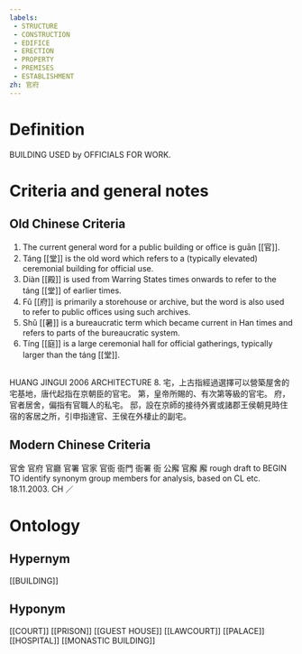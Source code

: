 ```yaml
---
labels: 
 - STRUCTURE
 - CONSTRUCTION
 - EDIFICE
 - ERECTION
 - PROPERTY
 - PREMISES
 - ESTABLISHMENT
zh: 官府
---
```


# Definition
BUILDING USED by OFFICIALS FOR WORK.
# Criteria and general notes
## Old Chinese Criteria
1. The current general word for a public building or office is guān [[官]].
2. Táng [[堂]] is the old word which refers to a (typically elevated) ceremonial building for official use.
3. Diàn [[殿]] is used from Warring States times onwards to refer to the táng [[堂]] of earlier times.
4. Fǔ [[府]] is primarily a storehouse or archive, but the word is also used to refer to public offices using such archives.
5. Shǔ [[暑]] is a bureaucratic term which became current in Han times and refers to parts of the bureaucratic system.
6. Tíng [[庭]] is a large ceremonial hall for official gatherings, typically larger than the táng [[堂]].
## 
HUANG JINGUI 2006
ARCHITECTURE 8.
宅，上古指經過選擇可以營築屋舍的宅基地，唐代起指在京朝臣的官宅。
第，皇帝所賜的、有次第等級的官宅。
府，官者居舍，偏指有官職人的私宅。
邸，設在京師的接待外賓或諸郡王侯朝見時住宿的客居之所，引申指達官、王侯在外棲止的副宅。
## Modern Chinese Criteria
官舍
官府
官廳
官署
官家
官衙
衙門
衙署
衙
公廨
官廨
廨
rough draft to BEGIN TO identify synonym group members for analysis, based on CL etc. 18.11.2003. CH ／
# Ontology

## Hypernym
[[BUILDING]]
## Hyponym
[[COURT]]
[[PRISON]]
[[GUEST HOUSE]]
[[LAWCOURT]]
[[PALACE]]
[[HOSPITAL]]
[[MONASTIC BUILDING]]